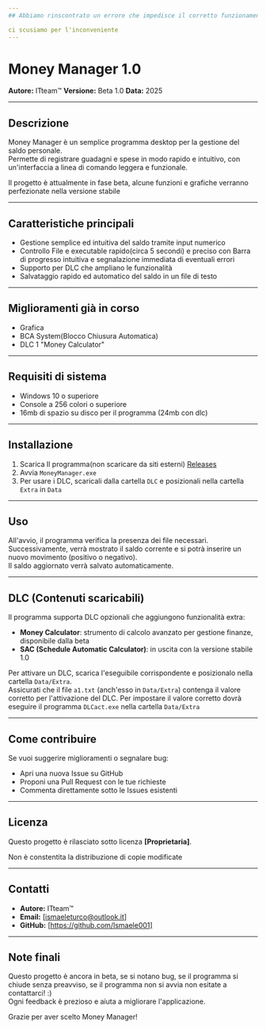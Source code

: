 ```yaml
---
## Abbiamo rinscontrato un errore che impedisce il corretto funzionamento del programma, i download saranno momentaneamente sospesi.

ci scusiamo per l'inconveniente
---
```


# Money Manager 1.0

**Autore:** ITteam™
**Versione:** Beta 1.0
**Data:** 2025

---

## Descrizione

Money Manager è un semplice programma desktop per la gestione del saldo personale.  
Permette di registrare guadagni e spese in modo rapido e intuitivo, con un'interfaccia a linea di comando leggera e funzionale.  

Il progetto è attualmente in fase beta, alcune funzioni e grafiche verranno perfezionate nella versione stabile

---

## Caratteristiche principali

- Gestione semplice ed intuitiva del saldo tramite input numerico  
- Controllo File e executable rapido(circa 5 secondi) e preciso con Barra di progresso intuitiva e segnalazione immediata di eventuali errori  
- Supporto per DLC che ampliano le funzionalità  
- Salvataggio rapido ed automatico del saldo in un file di testo

---
## Miglioramenti già in corso

- Grafica
- BCA System(Blocco Chiusura Automatica)
- DLC 1 "Money Calculator"

---

## Requisiti di sistema

- Windows 10 o superiore  
- Console a 256 colori o superiore   
- 16mb di spazio su disco per il programma (24mb con dlc)

---

## Installazione

1. Scarica Il programma(non scaricare da siti esterni) [Releases](https://github.com/Ismaele001/I-like-programming/releases/tag/v1.0beta)
2. Avvia `MoneyManager.exe`
4. Per usare i DLC, scaricali dalla cartella `DLC` e posizionali nella cartella `Extra` in `Data`

---

## Uso

All'avvio, il programma verifica la presenza dei file necessari.  
Successivamente, verrà mostrato il saldo corrente e si potrà inserire un nuovo movimento (positivo o negativo).  
Il saldo aggiornato verrà salvato automaticamente.  

---

## DLC (Contenuti scaricabili)

Il programma supporta DLC opzionali che aggiungono funzionalità extra:

- **Money Calculator**: strumento di calcolo avanzato per gestione finanze, disponibile dalla beta
- **SAC (Schedule Automatic Calculator)**: in uscita con la versione stabile 1.0

Per attivare un DLC, scarica l'eseguibile corrispondente e posizionalo nella cartella `Data/Extra`.  
Assicurati che il file `a1.txt` (anch'esso in `Data/Extra`) contenga il valore corretto per l'attivazione del DLC.
Per impostare il valore corretto dovrà eseguire il programma `DLCact.exe` nella cartella `Data/Extra`

---

## Come contribuire

Se vuoi suggerire miglioramenti o segnalare bug:  
- Apri una nuova Issue su GitHub  
- Proponi una Pull Request con le tue richieste  
- Commenta direttamente sotto le Issues esistenti  

---

## Licenza

Questo progetto è rilasciato sotto licenza **[Proprietaria]**.  

Non è constentita la distribuzione di copie modificate

---

## Contatti

- **Autore:** ITteam™  
- **Email:** [ismaeleturco@outlook.it]  
- **GitHub:** [https://github.com/Ismaele001]  

---

## Note finali

Questo progetto è ancora in beta, se si notano bug, se il programma si chiude senza preavviso, se il programma non si avvia non esitate a contattarci! :)  
Ogni feedback è prezioso e aiuta a migliorare l'applicazione.  

Grazie per aver scelto Money Manager!  
